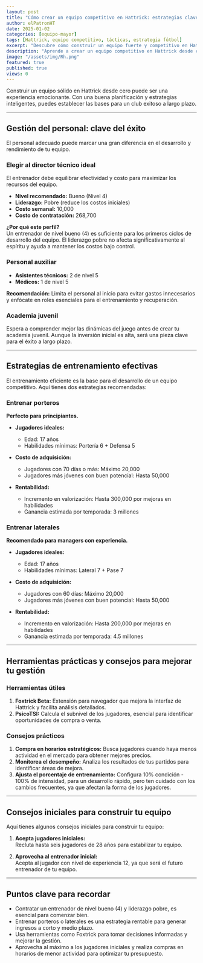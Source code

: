 ```yaml
---
layout: post
title: "Cómo crear un equipo competitivo en Hattrick: estrategias clave"
author: elPatronHT
date: 2025-01-02
categories: [equipo-mayor]
tags: [Hattrick, equipo competitivo, tácticas, estrategia fútbol]
excerpt: "Descubre cómo construir un equipo fuerte y competitivo en Hattrick con estrategias efectivas."
description: "Aprende a crear un equipo competitivo en Hattrick desde cero. Estrategias de fichajes, tácticas y entrenamiento para lograr el éxito."
image: "/assets/img/Rh.png"
featured: true
published: true
views: 0
---
```


Construir un equipo sólido en Hattrick desde cero puede ser una experiencia emocionante. Con una buena planificación y estrategias inteligentes, puedes establecer las bases para un club exitoso a largo plazo.

---

## Gestión del personal: clave del éxito

El personal adecuado puede marcar una gran diferencia en el desarrollo y rendimiento de tu equipo.

### Elegir al director técnico ideal

El entrenador debe equilibrar efectividad y costo para maximizar los recursos del equipo.

- **Nivel recomendado:** Bueno (Nivel 4)
- **Liderazgo:** Pobre (reduce los costos iniciales)
- **Costo semanal:** 10,000
- **Costo de contratación:** 268,700

**¿Por qué este perfil?**  
Un entrenador de nivel bueno (4) es suficiente para los primeros ciclos de desarrollo del equipo. El liderazgo pobre no afecta significativamente al espíritu y ayuda a mantener los costos bajo control.

### Personal auxiliar

- **Asistentes técnicos:** 2 de nivel 5
- **Médicos:** 1 de nivel 5

**Recomendación:** Limita el personal al inicio para evitar gastos innecesarios y enfócate en roles esenciales para el entrenamiento y recuperación.

### Academia juvenil

Espera a comprender mejor las dinámicas del juego antes de crear tu academia juvenil. Aunque la inversión inicial es alta, será una pieza clave para el éxito a largo plazo.

---

## Estrategias de entrenamiento efectivas

El entrenamiento eficiente es la base para el desarrollo de un equipo competitivo. Aquí tienes dos estrategias recomendadas:

### Entrenar porteros

**Perfecto para principiantes.**

- **Jugadores ideales:**

  - Edad: 17 años
  - Habilidades mínimas: Portería 6 + Defensa 5

- **Costo de adquisición:**

  - Jugadores con 70 días o más: Máximo 20,000
  - Jugadores más jóvenes con buen potencial: Hasta 50,000

- **Rentabilidad:**
  - Incremento en valorización: Hasta 300,000 por mejoras en habilidades
  - Ganancia estimada por temporada: 3 millones

### Entrenar laterales

**Recomendado para managers con experiencia.**

- **Jugadores ideales:**

  - Edad: 17 años
  - Habilidades mínimas: Lateral 7 + Pase 7

- **Costo de adquisición:**

  - Jugadores con 60 días: Máximo 20,000
  - Jugadores más jóvenes con buen potencial: Hasta 50,000

- **Rentabilidad:**
  - Incremento en valorización: Hasta 200,000 por mejoras en habilidades
  - Ganancia estimada por temporada: 4.5 millones

---

## Herramientas prácticas y consejos para mejorar tu gestión

### Herramientas útiles

1. **Foxtrick Beta:** Extensión para navegador que mejora la interfaz de Hattrick y facilita análisis detallados.
2. **PsicoTSI:** Calcula el subnivel de los jugadores, esencial para identificar oportunidades de compra o venta.

### Consejos prácticos

1. **Compra en horarios estratégicos:** Busca jugadores cuando haya menos actividad en el mercado para obtener mejores precios.
2. **Monitorea el desempeño:** Analiza los resultados de tus partidos para identificar áreas de mejora.
3. **Ajusta el porcentaje de entrenamiento:** Configura 10% condición - 100% de intensidad, para un desarrollo rápido, pero ten cuidado con los cambios frecuentes, ya que afectan la forma de los jugadores.

---

## Consejos iniciales para construir tu equipo

Aquí tienes algunos consejos iniciales para construir tu equipo:

1. **Acepta jugadores iniciales:**  
   Recluta hasta seis jugadores de 28 años para estabilizar tu equipo.

2. **Aprovecha al entrenador inicial:**  
   Acepta al jugador con nivel de experiencia 12, ya que será el futuro entrenador de tu equipo.

---

## Puntos clave para recordar

- Contratar un entrenador de nivel bueno (4) y liderazgo pobre, es esencial para comenzar bien.
- Entrenar porteros o laterales es una estrategia rentable para generar ingresos a corto y medio plazo.
- Usa herramientas como Foxtrick para tomar decisiones informadas y mejorar la gestión.
- Aprovecha al máximo a los jugadores iniciales y realiza compras en horarios de menor actividad para optimizar tu presupuesto.
